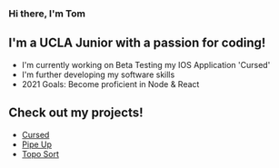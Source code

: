 ### Hi there, I'm Tom

## I'm a UCLA Junior with a passion for coding!
- I'm currently working on Beta Testing my IOS Application 'Cursed' 
- I'm further developing my software skills
- 2021 Goals: Become proficient in Node & React 

## Check out my projects!
* [Cursed](https://github.com/tridentget/cursed)
* [Pipe Up](https://github.com/tridentget/Pipe-Up)
* [Topo Sort](https://github.com/tridentget/Topo-Sort)







